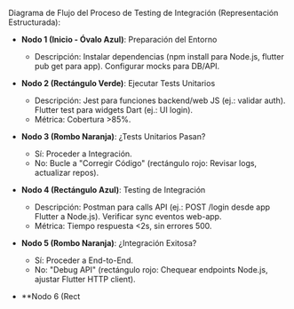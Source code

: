 Diagrama de Flujo del Proceso de Testing de Integración (Representación Estructurada):

- **Nodo 1 (Inicio - Óvalo Azul)**: Preparación del Entorno
  - Descripción: Instalar dependencias (npm install para Node.js, flutter pub get para app). Configurar mocks para DB/API.

- **Nodo 2 (Rectángulo Verde)**: Ejecutar Tests Unitarios
  - Descripción: Jest para funciones backend/web JS (ej.: validar auth). Flutter test para widgets Dart (ej.: UI login).
  - Métrica: Cobertura >85%.

- **Nodo 3 (Rombo Naranja)**: ¿Tests Unitarios Pasan?
  - Sí: Proceder a Integración.
  - No: Bucle a "Corregir Código" (rectángulo rojo: Revisar logs, actualizar repos).

- **Nodo 4 (Rectángulo Azul)**: Testing de Integración
  - Descripción: Postman para calls API (ej.: POST /login desde app Flutter a Node.js). Verificar sync eventos web-app.
  - Métrica: Tiempo respuesta <2s, sin errores 500.

- **Nodo 5 (Rombo Naranja)**: ¿Integración Exitosa?
  - Sí: Proceder a End-to-End.
  - No: "Debug API" (rectángulo rojo: Chequear endpoints Node.js, ajustar Flutter HTTP client).

- **Nodo 6 (Rect